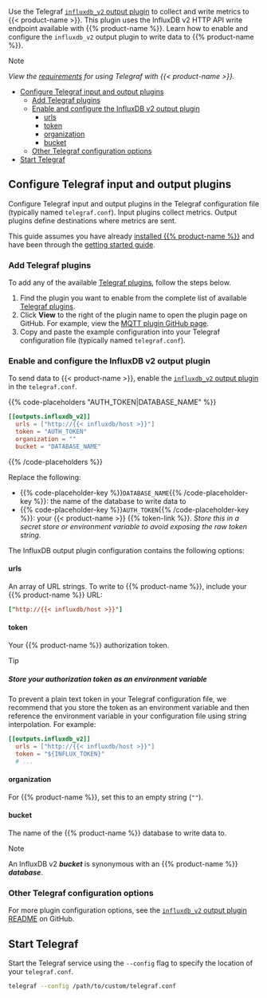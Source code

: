 
Use the Telegraf [`influxdb_v2` output plugin](https://github.com/influxdata/telegraf/blob/master/plugins/outputs/influxdb_v2/README.md)
to collect and write metrics to {{< product-name >}}.
This plugin uses the InfluxDB v2 HTTP API write endpoint available with 
{{% product-name %}}.
Learn how to enable and configure the `influxdb_v2` output plugin to write data
to {{% product-name %}}.

> [!Note]
> _View the [requirements](/influxdb3/version/write-data/use-telegraf#requirements)
> for using Telegraf with {{< product-name >}}._

<!-- TOC -->

- [Configure Telegraf input and output plugins](#configure-telegraf-input-and-output-plugins)
  - [Add Telegraf plugins](#add-telegraf-plugins)
  - [Enable and configure the InfluxDB v2 output plugin](#enable-and-configure-the-influxdb-v2-output-plugin)
    - [urls](#urls)
    - [token](#token)
    - [organization](#organization)
    - [bucket](#bucket)
  - [Other Telegraf configuration options](#other-telegraf-configuration-options)
- [Start Telegraf](#start-telegraf)

## Configure Telegraf input and output plugins

Configure Telegraf input and output plugins in the Telegraf configuration file
(typically named `telegraf.conf`).
Input plugins collect metrics.
Output plugins define destinations where metrics are sent.

This guide assumes you have already [installed {{% product-name %}}](/influxdb3/version/install/)
and have been through the [getting started guide](/influxdb3/version/get-started/).

### Add Telegraf plugins

To add any of the available [Telegraf plugins](/telegraf/v1/plugins/), follow
the steps below.

1.  Find the plugin you want to enable from the complete list of available
    [Telegraf plugins](/telegraf/v1/plugins/).
2.  Click **View** to the right of the plugin name to open the plugin page on GitHub.
    For example, view the [MQTT plugin GitHub page](https://github.com/influxdata/telegraf/blob/master/plugins/inputs/mqtt_consumer/README.md).
3.  Copy and paste the example configuration into your Telegraf configuration file
    (typically named `telegraf.conf`).

### Enable and configure the InfluxDB v2 output plugin

To send data to {{< product-name >}}, enable the
[`influxdb_v2` output plugin](https://github.com/influxdata/telegraf/blob/master/plugins/outputs/influxdb_v2/README.md)
in the `telegraf.conf`.

{{% code-placeholders "AUTH_TOKEN|DATABASE_NAME" %}}
```toml
[[outputs.influxdb_v2]]
  urls = ["http://{{< influxdb/host >}}"]
  token = "AUTH_TOKEN"
  organization = ""
  bucket = "DATABASE_NAME"
```
{{% /code-placeholders %}}

Replace the following:

- {{% code-placeholder-key %}}`DATABASE_NAME`{{% /code-placeholder-key %}}:
  the name of the database to write data to
- {{% code-placeholder-key %}}`AUTH_TOKEN`{{% /code-placeholder-key %}}:
  your {{< product-name >}} {{% token-link %}}.
  _Store this in a secret store or environment variable to avoid exposing the raw token string._

The InfluxDB output plugin configuration contains the following options:

#### urls

An array of URL strings.
To write to {{% product-name %}}, include your {{% product-name %}} URL:

```toml
["http://{{< influxdb/host >}}"]
```

#### token

Your {{% product-name %}} authorization token.

> [!Tip]
>
> ##### Store your authorization token as an environment variable
>
> To prevent a plain text token in your Telegraf configuration file, we
> recommend that you store the token as an environment variable and then
> reference the environment variable in your configuration file using string
> interpolation. For example:
> 
> ```toml
> [[outputs.influxdb_v2]]
>   urls = ["http://{{< influxdb/host >}}"]
>   token = "${INFLUX_TOKEN}"
>   # ...
> ```

#### organization

For {{% product-name %}}, set this to an empty string (`""`).

#### bucket

The name of the {{% product-name %}} database to write data to.

> [!Note]
> An InfluxDB v2 _**bucket**_ is synonymous with an {{% product-name %}} _**database**_.

### Other Telegraf configuration options

For more plugin configuration options, see the
[`influxdb_v2` output plugin README](https://github.com/influxdata/telegraf/blob/master/plugins/outputs/influxdb_v2/README.md)
on GitHub.

## Start Telegraf

Start the Telegraf service using the `--config` flag to specify the location of
your `telegraf.conf`.

```sh
telegraf --config /path/to/custom/telegraf.conf
```
